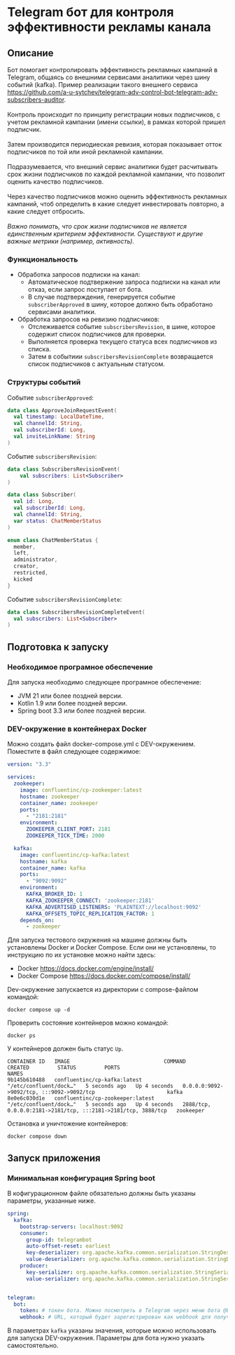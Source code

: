 # Telegram бот для контроля эффективности рекламы канала 

## Описание
Бот помогает контролировать эффективность рекламных кампаний в Telegram, общаясь со внешними сервисами аналитики через шину событий (kafka). Пример реализации такого внешнего сервиса https://github.com/a-u-sytchev/telegram-adv-control-bot-telegram-adv-subscribers-auditor. \
\
Контроль происходит по принципу регистрации новых подписчиков, с учетом рекламной кампании (имени ссылки), в рамках которой пришел подписчик. \
\
Затем производится периодиеская ревизия, которая показывает отток подписчиков по той или иной рекламной кампании. \
\
Подразумевается, что внешний сервис аналитики будет расчитывать срок жизни подписчиков по каждой рекламной кампании, что позволит оценить качество подписчиков. \
\
Через качество подписчиков можно оценить эффективность рекламных кампаний, чтоб определить в какие следует инвестировать повторно, а какие следует отбросить. \
\
*Важно понимать, что срок жизни подписчиков не является единственным критерием эффективности. Существуют и другие важные метрики (например, активность).* 

### Функциональность
* Обработка запросов подписки на канал:
  * Автоматическое подтвержение запроса подписки на канал или отказ, если запрос поступает от бота.
  * В случае подтверждения, генерируется событие `subscriberApproved` в шину, которое должно быть обработано сервисами аналитики.
* Обработка запросов на ревизию подписчиков:
  * Отслеживается событие `subscribersRevision`, в шине, которое содержит список подписчиков для проверки.
  * Выполняется проверка текущего статуса всех подписчиков из списка.
  * Затем в событиии `subscribersRevisionComplete` возвращается список подписчиков с актуальным статусом.

### Структуры событий
Событие `subscriberApproved`:
```kotlin
data class ApproveJoinRequestEvent(
  val timestamp: LocalDateTime,
  val channelId: String,
  val subscriberId: Long,
  val inviteLinkName: String
)
```

Событие `subscribersRevision`:
```kotlin
data class SubscribersRevisionEvent(
    val subscribers: List<Subscriber>
)

data class Subscriber(
  val id: Long,
  val subscriberId: Long,
  val channelId: String,
  var status: ChatMemberStatus
)

enum class ChatMemberStatus {
  member,
  left,
  administrator,
  creator,
  restricted,
  kicked
}
```

Событие `subscribersRevisionComplete`:
```kotlin
data class SubscribersRevisionCompleteEvent(
  val subscribers: List<Subscriber>
)
```

## Подготовка к запуску
### Необходимое програмное обеспечение
Для запуска необходимо следующее програмное обеспечение:
* JVM 21 или более поздней версии.
* Kotlin 1.9 или более поздней версии.
* Spring boot 3.3 или более поздней версии.

### DEV-окружение в контейнерах Docker
Можно создать файл docker-compose.yml с DEV-окружением. Поместите в файл следующее содержимое:
```yaml
version: "3.3"

services:
  zookeeper:
    image: confluentinc/cp-zookeeper:latest
    hostname: zookeeper
    container_name: zookeeper
    ports:
      - "2181:2181"
    environment:
      ZOOKEEPER_CLIENT_PORT: 2181
      ZOOKEEPER_TICK_TIME: 2000

  kafka:
    image: confluentinc/cp-kafka:latest
    hostname: kafka
    container_name: kafka
    ports:
      - "9092:9092"
    environment:
      KAFKA_BROKER_ID: 1
      KAFKA_ZOOKEEPER_CONNECT: 'zookeeper:2181'
      KAFKA_ADVERTISED_LISTENERS: 'PLAINTEXT://localhost:9092'
      KAFKA_OFFSETS_TOPIC_REPLICATION_FACTOR: 1
    depends_on:
      - zookeeper
```
Для запуска тестового окружения на машине должны быть установлены Docker и Docker Compose.
Если они не установлены, то инструкцию по их установке можно найти здесь:
* Docker https://docs.docker.com/engine/install/
* Docker Compose https://docs.docker.com/compose/install/

Dev-окружение запускается из директории с compose-файлом командой:
```shell
docker compose up -d
```
Проверить состояние контейнеров можно командой:
```shell
docker ps
```
У контейнеров должен быть статус `Up`. 
```shell
CONTAINER ID   IMAGE                              COMMAND                  CREATED         STATUS         PORTS                                                           NAMES
9b145b610488   confluentinc/cp-kafka:latest       "/etc/confluent/dock…"   5 seconds ago   Up 4 seconds   0.0.0.0:9092->9092/tcp, :::9092->9092/tcp                       kafka
8e0e6c030d1e   confluentinc/cp-zookeeper:latest   "/etc/confluent/dock…"   5 seconds ago   Up 4 seconds   2888/tcp, 0.0.0.0:2181->2181/tcp, :::2181->2181/tcp, 3888/tcp   zookeeper
```

Остановка и уничтожение контейнеров:
```shell
docker compose down
```

## Запуск приложения
### Минимальная конфигурация Spring boot
В кофигурационном файле обязательно должны быть указаны параметры, указанные ниже.
```yaml
spring:
  kafka:
    bootstrap-servers: localhost:9092
    consumer:
      group-id: telegrambot
      auto-offset-reset: earliest
      key-deserializer: org.apache.kafka.common.serialization.StringDeserializer
      value-deserializer: org.apache.kafka.common.serialization.StringDeserializer
    producer:
      key-serializer: org.apache.kafka.common.serialization.StringSerializer
      value-serializer: org.apache.kafka.common.serialization.StringSerializer


telegram:
  bot:
    token: # токен бота. Можно посмотреть в Telegram через меню бота @BotFather
    webhook: # URL, который будет зарегистрирован как webhook для получения обновлений от Telegram
```
В параметрах `kafka` указаны значения, которые можно использовать для запуска DEV-окружения.
Параметры для бота нужно указать самостоятельно.